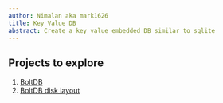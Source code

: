 ```yaml
---
author: Nimalan aka mark1626
title: Key Value DB
abstract: Create a key value embedded DB similar to sqlite
---
```



## Projects to explore

1. [BoltDB](https://github.com/boltdb/bolt)
2. [BoltDB disk layout](https://frankma.me/posts/database/boltdb/#db-file-disk-layout)

